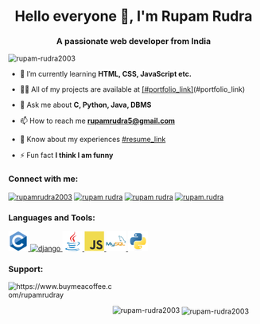 <h1 align="center">Hello everyone 👋, I'm Rupam Rudra</h1>
<h3 align="center">A passionate web developer from India</h3>

<p align="left"> <img src="https://komarev.com/ghpvc/?username=rupam-rudra2003&label=Profile%20views&color=0e75b6&style=flat" alt="rupam-rudra2003" /> </p>

- 🌱 I’m currently learning **HTML, CSS, JavaScript etc.**

- 👨‍💻 All of my projects are available at [[#portfolio_link]](https://rupam-rudra2003.github.io/portfolio.github.io/)(#portfolio_link)

- 💬 Ask me about **C, Python, Java, DBMS**

- 📫 How to reach me **rupamrudra5@gmail.com**

- 📄 Know about my experiences [#resume_link](#resume_link)

- ⚡ Fun fact **I think I am funny**

<h3 align="left">Connect with me:</h3>
<p align="left">
<a href="https://twitter.com/rupamrudra2003" target="blank"><img align="center" src="https://raw.githubusercontent.com/rahuldkjain/github-profile-readme-generator/master/src/images/icons/Social/twitter.svg" alt="rupamrudra2003" height="30" width="40" /></a>
<a href="https://linkedin.com/in/rupam rudra" target="blank"><img align="center" src="https://raw.githubusercontent.com/rahuldkjain/github-profile-readme-generator/master/src/images/icons/Social/linked-in-alt.svg" alt="rupam rudra" height="30" width="40" /></a>
<a href="https://fb.com/rupam rudra" target="blank"><img align="center" src="https://raw.githubusercontent.com/rahuldkjain/github-profile-readme-generator/master/src/images/icons/Social/facebook.svg" alt="rupam rudra" height="30" width="40" /></a>
<a href="https://instagram.com/rupam.rudra" target="blank"><img align="center" src="https://raw.githubusercontent.com/rahuldkjain/github-profile-readme-generator/master/src/images/icons/Social/instagram.svg" alt="rupam.rudra" height="30" width="40" /></a>
</p>

<h3 align="left">Languages and Tools:</h3>
<p align="left"> <a href="https://www.cprogramming.com/" target="_blank" rel="noreferrer"> <img src="https://raw.githubusercontent.com/devicons/devicon/master/icons/c/c-original.svg" alt="c" width="40" height="40"/> </a> <a href="https://www.djangoproject.com/" target="_blank" rel="noreferrer"> <img src="https://cdn.worldvectorlogo.com/logos/django.svg" alt="django" width="40" height="40"/> </a> <a href="https://www.java.com" target="_blank" rel="noreferrer"> <img src="https://raw.githubusercontent.com/devicons/devicon/master/icons/java/java-original.svg" alt="java" width="40" height="40"/> </a> <a href="https://developer.mozilla.org/en-US/docs/Web/JavaScript" target="_blank" rel="noreferrer"> <img src="https://raw.githubusercontent.com/devicons/devicon/master/icons/javascript/javascript-original.svg" alt="javascript" width="40" height="40"/> </a> <a href="https://www.mysql.com/" target="_blank" rel="noreferrer"> <img src="https://raw.githubusercontent.com/devicons/devicon/master/icons/mysql/mysql-original-wordmark.svg" alt="mysql" width="40" height="40"/> </a> <a href="https://www.python.org" target="_blank" rel="noreferrer"> <img src="https://raw.githubusercontent.com/devicons/devicon/master/icons/python/python-original.svg" alt="python" width="40" height="40"/> </a> </p>

<h3 align="left">Support:</h3>
<p><a href="https://www.buymeacoffee.com/https://www.buymeacoffee.com/rupamrudray"> <img align="left" src="https://cdn.buymeacoffee.com/buttons/v2/default-yellow.png" height="50" width="210" alt="https://www.buymeacoffee.com/rupamrudray" /></a></p><br><br>

<p><img align="left" src="https://github-readme-stats.vercel.app/api/top-langs?username=rupam-rudra2003&show_icons=true&locale=en&layout=compact" alt="rupam-rudra2003" /></p>

<p>&nbsp;<img align="center" src="https://github-readme-stats.vercel.app/api?username=rupam-rudra2003&show_icons=true&locale=en" alt="rupam-rudra2003" /></p>
